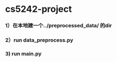# cs5242-project

### 1）在本地建一个../preprocessed_data/ 的dir
### 2）run data_preprocess.py
### 3) run main.py
